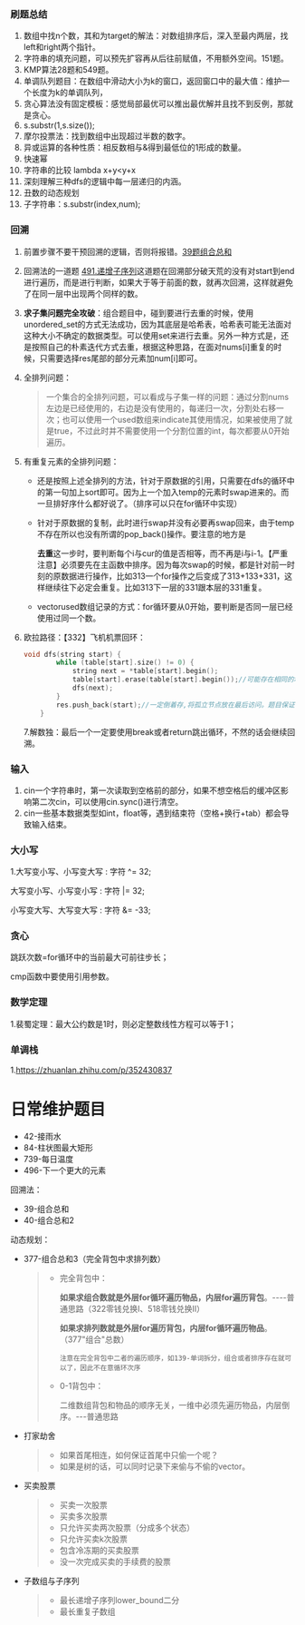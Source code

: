 ### 刷题总结

1. 数组中找n个数，其和为target的解法：对数组排序后，深入至最内两层，找left和right两个指针。
2. 字符串的填充问题，可以预先扩容再从后往前赋值，不用额外空间。151题。
3. KMP算法28题和549题。
4. 单调队列题目：在数组中滑动大小为k的窗口，返回窗口中的最大值：维护一个长度为k的单调队列，
5. 贪心算法没有固定模板：感觉局部最优可以推出最优解并且找不到反例，那就是贪心。
6. s.substr(1,s.size());
7. 摩尔投票法：找到数组中出现超过半数的数字。
8. 异或运算的各种性质：相反数相与&得到最低位的1形成的数量。
9. 快速幂
10. 字符串的比较 lambda x+y<y+x
11. 深刻理解三种dfs的逻辑中每一层递归的内涵。
12. 丑数的动态规划
13. 子字符串：s.substr(index,num);



### 回溯

1. 前置步骤不要干预回溯的逻辑，否则将报错。[39题组合总和](https://leetcode-cn.com/problems/combination-sum/submissions/)

2. 回溯法的一道题 [491.递增子序列](https://leetcode-cn.com/problems/increasing-subsequences/)这道题在回溯部分破天荒的没有对start到end进行遍历，而是进行判断，如果大于等于前面的数，就再次回溯，这样就避免了在同一层中出现两个同样的数。

3. **求子集问题完全攻破**：组合题目中，碰到要进行去重的时候，使用unordered_set的方式无法成功，因为其底层是哈希表，哈希表可能无法面对这种大小不确定的数据类型。可以使用set来进行去重。另外一种方式是，还是按照自己的朴素迭代方式去重，根据这种思路，在面对nums[i]重复的时候，只需要选择res尾部的部分元素加num[i]即可。

4. 全排列问题：

   > 一个集合的全排列问题，可以看成与子集一样的问题：通过分割nums左边是已经使用的，右边是没有使用的，每递归一次，分割处右移一次；也可以使用一个used数组来indicate其使用情况，如果被使用了就是true，不过此时并不需要使用一个分割位置的int，每次都要从0开始遍历。
   
5. 有重复元素的全排列问题：

   - 还是按照上述全排列的方法，针对于原数据的引用，只需要在dfs的循环中的第一句加上sort即可。因为上一个加入temp的元素时swap进来的。而一旦排好序什么都好说了。（排序可以只在for循环中实现）

   - 针对于原数据的复制，此时进行swap并没有必要再swap回来，由于temp不存在所以也没有所谓的pop_back()操作。要注意的地方是

     **去重**这一步时，要判断每个i与cur的值是否相等，而不再是i与i-1。【严重注意】必须要先在主函数中排序。因为每次swap的时候，都是针对前一时刻的原数据进行操作，比如313一个for操作之后变成了313+133+331，这样继续往下必定会重复。比如313下一层的331跟本层的331重复。

   - vector<bool>used数组记录的方式：for循环要从0开始，要判断是否同一层已经使用过同一个数。
   
6. 欧拉路径：【332】飞机机票回环：

   ```C++
   void dfs(string start) {
           while (table[start].size() != 0) {
               string next = *table[start].begin();
               table[start].erase(table[start].begin());//可能存在相同的地点，所以只能erase迭代器
               dfs(next);
           }
           res.push_back(start);//一定倒着存,将孤立节点放在最后访问。题目保证一定会有路径
       }
   ```

   7.解数独：最后一个一定要使用break或者return跳出循环，不然的话会继续回溯。
   
   

### 输入

1. cin一个字符串时，第一次读取到空格前的部分，如果不想空格后的缓冲区影响第二次cin，可以使用cin.sync()进行清空。
2. cin一些基本数据类型如int，float等，遇到结束符（空格+换行+tab）都会导致输入结束。



### 大小写

1.大写变小写、小写变大写 : 字符 ^= 32;

大写变小写、小写变小写 : 字符 |= 32;

小写变大写、大写变大写 : 字符 &= -33;



### 贪心

跳跃次数=for循环中的当前最大可前往步长；

cmp函数中要使用引用参数。





### 数学定理

1.裴蜀定理：最大公约数是1时，则必定整数线性方程可以等于1；





### 单调栈

1.https://zhuanlan.zhihu.com/p/352430837























# 日常维护题目

- 42-接雨水
- 84-柱状图最大矩形 
- 739-每日温度
- 496-下一个更大的元素

回溯法：

- 39-组合总和
- 40-组合总和2

动态规划：

- 377-组合总和3（完全背包中求排列数）

  > - 完全背包中：
  >
  >   **如果求组合数就是外层for循环遍历物品，内层for遍历背包**。----普通思路（322零钱兑换I、518零钱兑换II）
  >
  >   **如果求排列数就是外层for遍历背包，内层for循环遍历物品**。（377"组合"总数）
  >
  >   `注意在完全背包中二者的遍历顺序，如139-单词拆分，组合或者排序存在就可以了，因此不在意循环次序`
  >
  > - 0-1背包中：
  >
  >   二维数组背包和物品的顺序无关，一维中必须先遍历物品，内层倒序。---普通思路
  
- 打家劫舍

  > - 如果首尾相连，如何保证首尾中只偷一个呢？
  > - 如果是树的话，可以同时记录下来偷与不偷的vector。
  
- 买卖股票

  > - 买卖一次股票
  > - 买卖多次股票
  > - 只允许买卖两次股票（分成多个状态）
  > - 只允许买卖k次股票
  > - 包含冷冻期的买卖股票
  > - 没一次完成买卖的手续费的股票
  
- 子数组与子序列

  > - 最长递增子序列lower_bound二分
  > - 最长重复子数组

























